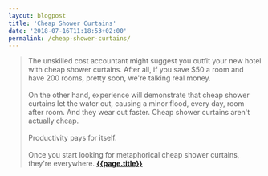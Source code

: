 ```yaml
---
layout: blogpost
title: 'Cheap Shower Curtains'
date: '2018-07-16T11:18:53+02:00'
permalink: /cheap-shower-curtains/
---
```

>The unskilled cost accountant might suggest you outfit your new hotel with cheap shower curtains. After all, if you save $50 a room and have 200 rooms, pretty soon, we're talking real money.
<br /><br />
On the other hand, experience will demonstrate that cheap shower curtains let the water out, causing a minor flood, every day, room after room. And they wear out faster. Cheap shower curtains aren't actually cheap.
<br /><br />
Productivity pays for itself.
<br /><br />
Once you start looking for metaphorical cheap shower curtains, they're everywhere.
**[{{page.title}}](https://seths.blog/2018/07/cheap-shower-curtains/)**
